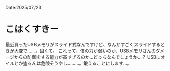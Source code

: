Date:2025/07/23
# こはくすきー

最近買ったUSBメモリがスライド式なんですけど、なんかすごくスライドするときが大変で……。固くて。
これって、僕の力が弱いのか、USBメモリさんのダメージからの防御をする能力が高すぎるのか…どっちなんでしょうか…？
USBにオイルとか塗るんは危険そうやし………。鍛えることにします…。
